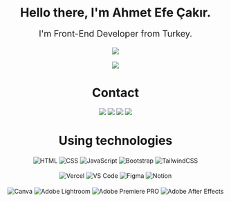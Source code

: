 <h1 align="center">Hello there, I'm Ahmet Efe Çakır.</h1>
<p align="center" style="text-align: center; font-size: 20px;">
I'm Front-End Developer from Turkey.<br></p>
<div align="center">
	<a href="https://discord.com/users/824747757385285694"><img src="https://lanyard.cnrad.dev/api/824747757385285694"></a>
	<br><br><img src="https://komarev.com/ghpvc/?username=ahmetefecakir">
</div>
 
<div>
	<h1 align="center">Contact
  </h1>
</div>

<div align="center">
    <a href="mailto:aahmetefecakir@gmail.com" target="_blank"><img src="https://shields.io/badge/gmail-EA4335.svg?&style=for-the-badge&logo=gmail&logoColor=white"></a>
    <a href="https://discord.com/users/824747757385285694" target="_blank"><img src="https://shields.io/badge/Discord-111111.svg?&style=for-the-badge&logo=discord"></a>
    <a href="https://instagram.com/ahmetefe.js" target="_blank"><img src="https://img.shields.io/badge/Instagram-E4405F?style=for-the-badge&logo=instagram&logoColor=white"></a>
    <a href="https://github.com/ahmetefecakir" target="_blank"><img src="https://shields.io/badge/GitHub-111111.svg?&style=for-the-badge&logo=github"></a>

<div>
<h1 align="center">
  Using technologies
  </h1></div>
<div align="center">
    <img alt="HTML" align="center" src="https://img.shields.io/badge/-HTML-orange?style=for-the-badge&logo=HTML5&logoColor=white"/>
    <img alt="CSS" align="center" src="https://img.shields.io/badge/css3-%231572B6.svg?style=for-the-badge&logo=css3&logoColor=white"/>
    <img alt="JavaScript" align="center" src="https://img.shields.io/badge/-Javascript-edb200?style=for-the-badge&logo=javascript&logoColor=white"/>
    <img alt="Bootstrap" align="center" src="https://img.shields.io/badge/-Bootstrap-CC6699?style=for-the-badge&logo=bootstrap&logoColor=white"/>
    <img alt="TailwindCSS" align="center" src="https://camo.githubusercontent.com/ec8056bddf659d21de39b358d9786e56731cd767117e091348411666a5e7eee6/68747470733a2f2f696d672e736869656c64732e696f2f62616467652f7461696c77696e646373732d2532333338423241432e7376673f7374796c653d666f722d7468652d6261646765266c6f676f3d7461696c77696e642d637373266c6f676f436f6c6f723d7768697465"/>
    <br><br>
    <img alt="Vercel" align="center" src ="https://camo.githubusercontent.com/22547aa007860433c23771dfd59d184297d9433adcf3082be8515a28a16cd875/68747470733a2f2f696d672e736869656c64732e696f2f62616467652f76657263656c2d2532333030303030302e7376673f7374796c653d666f722d7468652d6261646765266c6f676f3d76657263656c266c6f676f436f6c6f723d7768697465"/>
    <img alt="VS Code" align="center" src="https://img.shields.io/badge/VS Code-0078d7.svg?style=for-the-badge&logo=visual-studio-code&logoColor=white"/>
    <img alt="Figma" align="center" src="https://camo.githubusercontent.com/9a8ccd8ae319ddac9934db226e7834d7e1c61a31076e7d7c04ecb5bf352967aa/68747470733a2f2f696d672e736869656c64732e696f2f62616467652f6669676d612d2532334632344531452e7376673f7374796c653d666f722d7468652d6261646765266c6f676f3d6669676d61266c6f676f436f6c6f723d7768697465"/>
	<img alt="Notion" align="center" src="https://camo.githubusercontent.com/0f6325940d36137c3e77d69b0dfe0ffb33e9a1084faf9cc843a9c929a874c709/68747470733a2f2f696d672e736869656c64732e696f2f62616467652f4e6f74696f6e2d2532333030303030302e7376673f7374796c653d666f722d7468652d6261646765266c6f676f3d6e6f74696f6e266c6f676f436f6c6f723d7768697465"/>
	 <br><br>
    <img alt="Canva" align="center" src ="https://camo.githubusercontent.com/5e97a4e428eb8bdf169c671b77ebe47f45cf9ca4e704e4bcac4932d3c8511ad6/68747470733a2f2f696d672e736869656c64732e696f2f62616467652f43616e76612d2532333030433443432e7376673f7374796c653d666f722d7468652d6261646765266c6f676f3d43616e7661266c6f676f436f6c6f723d7768697465"/>
    <img alt="Adobe Lightroom" align="center" src="https://camo.githubusercontent.com/7d2acdc566206abb1136dbd735dab05bf52977b30916bbc3a63fa1a34b514331/68747470733a2f2f696d672e736869656c64732e696f2f62616467652f41646f62652532304c69676874726f6f6d2d3331413846462e7376673f7374796c653d666f722d7468652d6261646765266c6f676f3d41646f62652532304c69676874726f6f6d266c6f676f436f6c6f723d7768697465"/>
    <img alt="Adobe Premiere PRO" align="center" src="https://camo.githubusercontent.com/7ac396d491f17b8487df277a8542f9fe3267eb9146910cc688ee8a6addb7ae15/68747470733a2f2f696d672e736869656c64732e696f2f62616467652f41646f62652532305072656d6965726525323050726f2d3939393946462e7376673f7374796c653d666f722d7468652d6261646765266c6f676f3d41646f62652532305072656d6965726525323050726f266c6f676f436f6c6f723d7768697465"/>
    <img alt="Adobe After Effects" align="center" src="https://camo.githubusercontent.com/2c97187994c91ce5a2401b2cdf2ee49c604f1002f70b2c1a02093748fbb34f39/68747470733a2f2f696d672e736869656c64732e696f2f62616467652f41646f62652532304166746572253230456666656374732d3939393946462e7376673f7374796c653d666f722d7468652d6261646765266c6f676f3d41646f6265253230416674657225323045666665637473266c6f676f436f6c6f723d7768697465"/>
<br><br><br>
</div>
